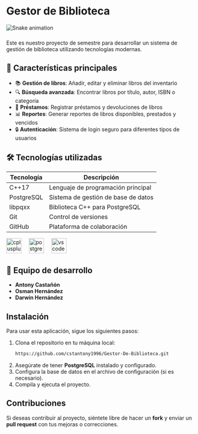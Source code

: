 # Gestor de Biblioteca

<img src="https://raw.githubusercontent.com/cstantony1996/cstantony1996/output/snake.svg" alt="Snake animation" />

###

Este es nuestro proyecto de semestre para desarrollar un sistema de gestión de biblioteca utilizando tecnologías modernas.

## 🚀 Características principales

- 📚 **Gestión de libros**: Añadir, editar y eliminar libros del inventario
- 🔍 **Búsqueda avanzada**: Encontrar libros por título, autor, ISBN o categoría
- 🔄 **Préstamos**: Registrar préstamos y devoluciones de libros
- 📊 **Reportes**: Generar reportes de libros disponibles, prestados y vencidos
- 🔒 **Autenticación**: Sistema de login seguro para diferentes tipos de usuarios

## 🛠 Tecnologías utilizadas

| Tecnología | Descripción |
|------------|-------------|
| C++17 | Lenguaje de programación principal |
| PostgreSQL | Sistema de gestión de base de datos |
| libpqxx | Biblioteca C++ para PostgreSQL |
| Git | Control de versiones |
| GitHub | Plataforma de colaboración |

<div align="left">
  <img src="https://cdn.jsdelivr.net/gh/devicons/devicon/icons/cplusplus/cplusplus-original.svg" height="40" alt="cplusplus logo"  />
  <img width="12" />
  <img src="https://cdn.jsdelivr.net/gh/devicons/devicon/icons/postgresql/postgresql-original.svg" height="40" alt="postgresql logo"  />
  <img width="12" />
  <img src="https://cdn.jsdelivr.net/gh/devicons/devicon/icons/vscode/vscode-original.svg" height="40" alt="vscode logo"  />
</div>

###

## 👥 Equipo de desarrollo

- **Antony Castañón** 
- **Osman Hernández** 
- **Darwin Hernández** 

## Instalación

Para usar esta aplicación, sigue los siguientes pasos:

1. Clona el repositorio en tu máquina local:
    ```bash
    https://github.com/cstantony1996/Gestor-De-Biblioteca.git
    ```
2. Asegúrate de tener **PostgreSQL** instalado y configurado.
3. Configura la base de datos en el archivo de configuración (si es necesario).
4. Compila y ejecuta el proyecto.

## Contribuciones

Si deseas contribuir al proyecto, siéntete libre de hacer un **fork** y enviar un **pull request** con tus mejoras o correcciones. 
